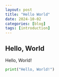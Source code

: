 ```yaml
---
layout: post
title: "Hello World"
date: 2024-10-02
categories: [blog]
tags: [introduction]
---
```


## Hello, World

Hello, World!

```python
print("Hello, World!")
```
